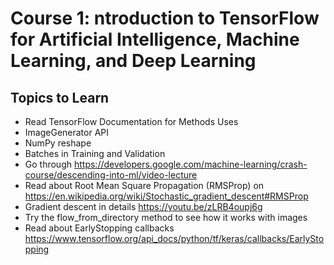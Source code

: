 # Course 1: ntroduction to TensorFlow for Artificial Intelligence, Machine Learning, and Deep Learning


## Topics to Learn

- Read TensorFlow Documentation for Methods Uses
- ImageGenerator API
- NumPy reshape
- Batches in Training and Validation
- Go through  https://developers.google.com/machine-learning/crash-course/descending-into-ml/video-lecture
- Read about Root Mean Square Propagation (RMSProp) on https://en.wikipedia.org/wiki/Stochastic_gradient_descent#RMSProp
- Gradient descent in details https://youtu.be/zLRB4oupj6g
- Try the flow_from_directory method to see how it works with images
- Read about EarlyStopping callbacks https://www.tensorflow.org/api_docs/python/tf/keras/callbacks/EarlyStopping